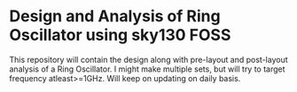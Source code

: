 # Design and Analysis of Ring Oscillator using sky130 FOSS

This repository will contain the design along with pre-layout and post-layout analysis of a Ring Oscillator.
I might make multiple sets, but will try to target frequency atleast>=1GHz. Will keep on updating on daily basis.
